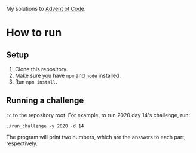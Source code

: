My solutions to [Advent of Code](adventofcode.com).

# How to run

## Setup

1. Clone this repository.
2. Make sure you have [`npm` and `node` installed](https://www.npmjs.com/get-npm).
3. Run `npm install`.

## Running a challenge

`cd` to the repository root. For example, to run 2020 day 14's challenge, run:

```
./run_challenge -y 2020 -d 14
```

The program will print two numbers, which are the answers to each part,
respectively.
